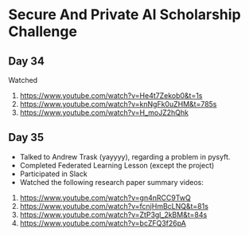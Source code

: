 # Secure And Private AI Scholarship Challenge
## Day 34
Watched
1) https://www.youtube.com/watch?v=He4t7Zekob0&t=1s
2) https://www.youtube.com/watch?v=knNgFk0uZHM&t=785s
3) https://www.youtube.com/watch?v=H_moJZ2hQhk
## Day 35
- Talked to Andrew Trask (yayyyy), regarding a problem in pysyft.
- Completed Federated Learning Lesson (except the project)
- Participated in Slack
- Watched the following research paper summary videos:
1) https://www.youtube.com/watch?v=gn4nRCC9TwQ
2) https://www.youtube.com/watch?v=fcnjHmBcLNQ&t=81s
3) https://www.youtube.com/watch?v=ZtP3gl_2kBM&t=84s
4) https://www.youtube.com/watch?v=bcZFQ3f26pA
